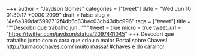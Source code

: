 
+++
author = "Jaydson Gomes"
categories = ["tweet"]
date = "Wed Jun 10 01:30:17 +0000 2009"
draft = false
slug = "4e6a399daf5992712f4db6c83bec03cb43dbc996"
tags = ["tweet"]
title = """Descobri que trabalho jun..."""
tweet = true
micro = true
tweet_url = "https://twitter.com/jaydson/status/2097441045"
+++
Descobri que trabalho junto com o cara que criou o maior Portal sobre Chaves! http://turmadochaves.com/ muito massa! #chaves é do caralho!

